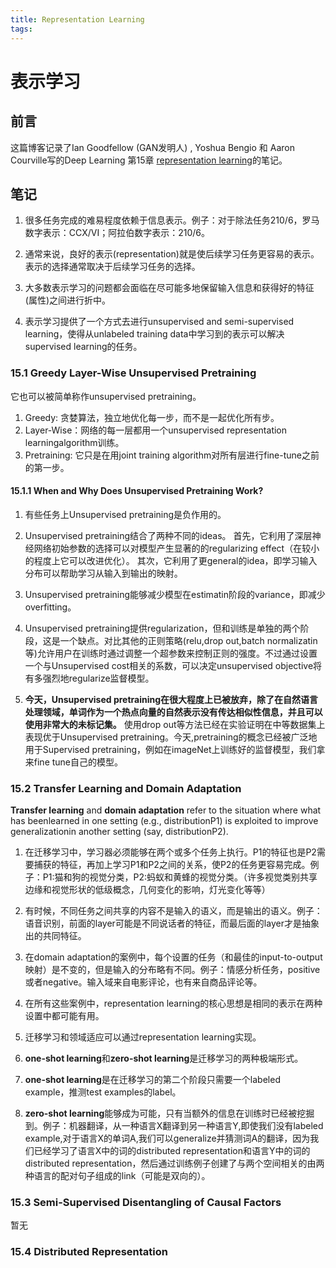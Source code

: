 ```yaml
---
title: Representation Learning
tags:
---
```



# 表示学习

## 前言
这篇博客记录了Ian Goodfellow (GAN发明人) , Yoshua Bengio 和 Aaron Courville写的Deep Learning 第15章 [representation learning](http://www.deeplearningbook.org/contents/representation.html)的笔记。

## 笔记

1. 很多任务完成的难易程度依赖于信息表示。例子：对于除法任务210/6，罗马数字表示：CCX/VI；阿拉伯数字表示：210/6。

2. 通常来说，良好的表示(representation)就是使后续学习任务更容易的表示。 表示的选择通常取决于后续学习任务的选择。

3. 大多数表示学习的问题都会面临在尽可能多地保留输入信息和获得好的特征(属性)之间进行折中。

4. 表示学习提供了一个方式去进行unsupervised and semi-supervised learning，使得从unlabeled training data中学习到的表示可以解决supervised learning的任务。

### 15.1 Greedy Layer-Wise Unsupervised Pretraining
它也可以被简单称作unsupervised pretraining。

1. Greedy: 贪婪算法，独立地优化每一步，而不是一起优化所有步。
2. Layer-Wise：网络的每一层都用一个unsupervised representation learningalgorithm训练。
3. Pretraining: 它只是在用joint training algorithm对所有层进行fine-tune之前的第一步。

#### 15.1.1 When and Why Does Unsupervised Pretraining Work?
1. 有些任务上Unsupervised pretraining是负作用的。

2. Unsupervised pretraining结合了两种不同的ideas。 首先，它利用了深层神经网络初始参数的选择可以对模型产生显著的的regularizing effect（在较小的程度上它可以改进优化）。 其次，它利用了更general的idea，即学习输入分布可以帮助学习从输入到输出的映射。

3. Unsupervised pretraining能够减少模型在estimatin阶段的variance，即减少overfitting。

4. Unsupervised pretraining提供regularization，但和训练是单独的两个阶段，这是一个缺点。对比其他的正则策略(relu,drop out,batch normalizatin等)允许用户在训练时通过调整一个超参数来控制正则的强度。不过通过设置一个与Unsupervised cost相关的系数，可以决定unsupervised objective将有多强烈地regularize监督模型。

5. **今天，Unsupervised pretraining在很大程度上已被放弃，除了在自然语言处理领域，单词作为一个热点向量的自然表示没有传达相似性信息，并且可以使用非常大的未标记集。** 使用drop out等方法已经在实验证明在中等数据集上表现优于Unsupervised pretraining。今天,pretraining的概念已经被广泛地用于Supervised pretraining，例如在imageNet上训练好的监督模型，我们拿来fine tune自己的模型。

### 15.2 Transfer Learning and Domain Adaptation

**Transfer learning** and **domain adaptation** refer to the situation where what has beenlearned in one setting (e.g., distributionP1) is exploited to improve generalizationin another setting (say, distributionP2).

1. 在迁移学习中，学习器必须能够在两个或多个任务上执行。P1的特征也是P2需要捕获的特征，再加上学习P1和P2之间的关系，使P2的任务更容易完成。例子：P1:猫和狗的视觉分类，P2:蚂蚁和黄蜂的视觉分类。（许多视觉类别共享边缘和视觉形状的低级概念，几何变化的影响，灯光变化等等）

2. 有时候，不同任务之间共享的内容不是输入的语义，而是输出的语义。例子：语音识别，前面的layer可能是不同说话者的特征，而最后面的layer才是抽象出的共同特征。

3. 在domain adaptation的案例中，每个设置的任务（和最佳的input-to-output映射）是不变的，但是输入的分布略有不同。例子：情感分析任务，positive或者negative。输入域来自电影评论，也有来自商品评论等。

4. 在所有这些案例中，representation learning的核心思想是相同的表示在两种设置中都可能有用。

5. 迁移学习和领域适应可以通过representation learning实现。

6. **one-shot learning**和**zero-shot learning**是迁移学习的两种极端形式。

7. **one-shot learning**是在迁移学习的第二个阶段只需要一个labeled example，推测test examples的label。

8. **zero-shot learning**能够成为可能，只有当额外的信息在训练时已经被挖掘到。例子：机器翻译，从一种语言X翻译到另一种语言Y,即使我们没有labeled example,对于语言X的单词A,我们可以generalize并猜测词A的翻译，因为我们已经学习了语言X中的词的distributed representation和语言Y中的词的distributed representation，然后通过训练例子创建了与两个空间相关的由两种语言的配对句子组成的link（可能是双向的）。 
### 15.3 Semi-Supervised Disentangling of Causal Factors
暂无

### 15.4 Distributed Representation

